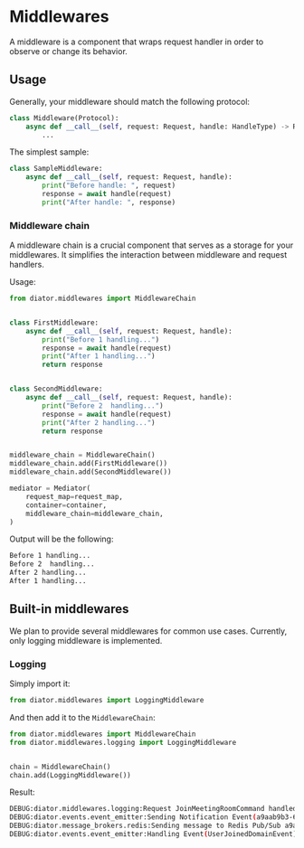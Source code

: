 # Middlewares

A middleware is a component that wraps request handler in order to observe or change its behavior.

## Usage

Generally, your middleware should match the following protocol:

```python
class Middleware(Protocol):
    async def __call__(self, request: Request, handle: HandleType) -> Res:
        ...
```

The simplest sample:

```python
class SampleMiddleware:
    async def __call__(self, request: Request, handle):
        print("Before handle: ", request)
        response = await handle(request)
        print("After handle: ", response)
```

### Middleware chain

A middleware chain is a crucial component that serves as a storage for your middlewares. It simplifies the interaction between middleware and request handlers.

Usage:

```python
from diator.middlewares import MiddlewareChain


class FirstMiddleware:
    async def __call__(self, request: Request, handle):
        print("Before 1 handling...")
        response = await handle(request)
        print("After 1 handling...")
        return response


class SecondMiddleware:
    async def __call__(self, request: Request, handle):
        print("Before 2  handling...")
        response = await handle(request)
        print("After 2 handling...")
        return response


middleware_chain = MiddlewareChain()
middleware_chain.add(FirstMiddleware())
middleware_chain.add(SecondMiddleware())

mediator = Mediator(
    request_map=request_map,
    container=container,
    middleware_chain=middleware_chain,
)
```

Output will be the following:

```bash
Before 1 handling...
Before 2  handling...
After 2 handling...
After 1 handling...
```


## Built-in middlewares

We plan to provide several middlewares for common use cases. Currently, only logging middleware is implemented.

### Logging

Simply import it:

```python
from diator.middlewares import LoggingMiddleware
```

And then add it to the `MiddlewareChain`:

```python
from diator.middlewares import MiddlewareChain
from diator.middlewares.logging import LoggingMiddleware


chain = MiddlewareChain()
chain.add(LoggingMiddleware())
```

Result:

```bash
DEBUG:diator.middlewares.logging:Request JoinMeetingRoomCommand handled. Response: None
DEBUG:diator.events.event_emitter:Sending Notification Event(a9aab9b3-6a40-4caa-ba63-93d3f92bb11b) to message broker RedisMessageBroker
DEBUG:diator.message_brokers.redis:Sending message to Redis Pub/Sub a9aab9b3-6a40-4caa-ba63-93d3f92bb11b.
DEBUG:diator.events.event_emitter:Handling Event(UserJoinedDomainEvent) via event handler(UserJoinedEventHandler)
```
